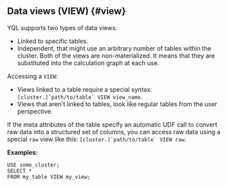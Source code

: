 ## Data views (VIEW) {#view}

YQL supports two types of data views:

* Linked to specific tables.
* Independent, that might use an arbitrary number of tables within the cluster.
Both of the views are non-materialized. It means that they are substituted into the calculation graph at each use.

Accessing a `VIEW`:

* Views linked to a table require a special syntax: ```[cluster.]`path/to/table` VIEW view_name```.
* Views that aren't linked to tables, look like regular tables from the user perspective.

If the meta attributes of the table specify an automatic UDF call to convert raw data into a structured set of columns, you can access raw data using a special `raw` view like this: ```[cluster.]`path/to/table` VIEW raw```.

**Examples:**

```yql
USE some_cluster;
SELECT *
FROM my_table VIEW my_view;
```